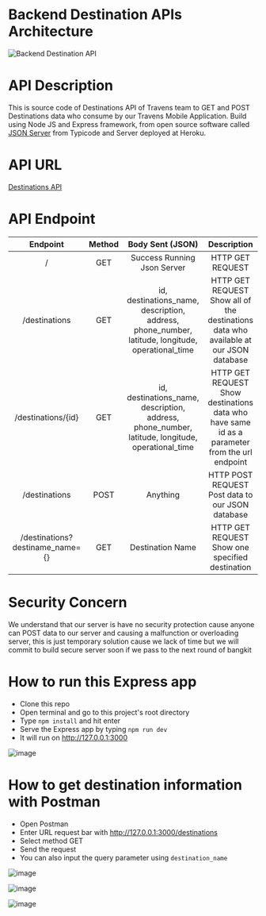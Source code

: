 # Backend Destination APIs Architecture
![Backend Destination API](https://user-images.githubusercontent.com/86970816/172515405-1fa5e3a5-8e51-4fb7-84fd-e4f4e758d9d4.png)

# API Description
This is source code of Destinations API of Travens team to GET and POST Destinations data who consume by our Travens Mobile Application.
Build using Node JS and Express framework, from open source software called [JSON Server](https://github.com/typicode/json-server) from Typicode and Server deployed at Heroku.

# API URL
[Destinations API](https://travens-api.herokuapp.com/)

# API Endpoint
|             Endpoint            | Method |                                         Body Sent (JSON)                                         |                                          Description                                          |
| :-----------------------------: | :----: | :----------------------------------------------------------------------------------------------: | :-------------------------------------------------------------------------------------------: |
|                /                |   GET  |                                    Success Running Json Server                                   |                                        HTTP GET REQUEST                                       |
|          /destinations          |   GET  | id, destinations_name, description, address, phone_number, latitude, longitude, operational_time |     HTTP GET REQUEST Show all of the destinations data who available at our JSON database     |
|        /destinations/{id}       |   GET  | id, destinations_name, description, address, phone_number, latitude, longitude, operational_time | HTTP GET REQUEST Show destinations data who have same id as a parameter from the url endpoint |
|          /destinations          |  POST  |                                             Anything                                             |                        HTTP POST REQUEST Post data to our JSON database                       |
| /destinations?destiname_name={} |   GET  |                                         Destination Name                                         |                        HTTP GET REQUEST Show one specified destination                        |

# Security Concern
We understand that our server is have no security protection cause anyone can POST data to our server and causing a malfunction or overloading server, this is just temporary solution cause we lack of time but we will commit to build secure server soon if we pass to the next round of bangkit

# How to run this Express app
- Clone this repo
- Open terminal and go to this project's root directory
- Type `npm install` and hit enter
- Serve the Express app by typing `npm run dev`
- It will run on http://127.0.0.1:3000

![image](https://user-images.githubusercontent.com/86970816/172519527-15d7b24d-01cd-40df-a59a-034a855c4915.png)

# How to get destination information with Postman
- Open Postman
- Enter URL request bar with http://127.0.0.1:3000/destinations
- Select method GET
- Send the request
- You can also input the query parameter using `destination_name`

![image](https://user-images.githubusercontent.com/86970816/172520379-b5f5b3f3-1936-43a7-8dbd-39f410e22996.png)

![image](https://user-images.githubusercontent.com/86970816/172520499-1ee86dc1-73e8-4bb6-9116-03e7d4f27d9a.png)

![image](https://user-images.githubusercontent.com/86970816/172520587-5478e8de-11ef-4638-9b30-e6d88f9baca1.png)



